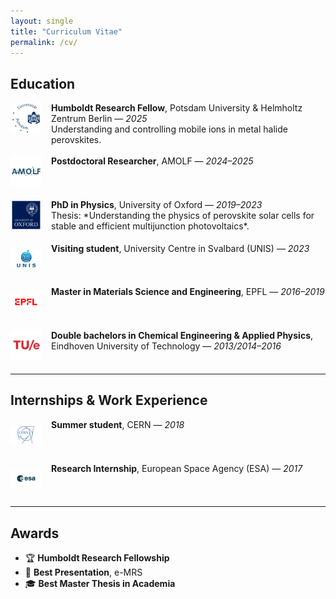 ```yaml
---
layout: single
title: "Curriculum Vitae"
permalink: /cv/
---
```


<style>
    /* Make the whole page a bit wider */
  .page__content {
    max-width: 1100px; /* default is ~720px */
    margin: 0 auto;
  }
  .cv-entry {
    display: flex;
    align-items: flex-start;  /*default is center*/
    margin-bottom: 1.2em;
  }
  .cv-entry img {
    flex-shrink: 0;  /*added new*/
    width: 50px;
    height: 50px;
    object-fit: contain;
    margin-right: 15px;
  }
  /* Text column, new */
  .cv-entry div {
    flex: 1;
  }
  .cv-section {
    margin-top: 2em;
  }
</style>

## Education
<!--<div class="cv-entry" style="display: flex; align-items: flex-start; margin-bottom: 1.2em; max-width: 900px;">
  <div style="display: flex; flex-direction: column; margin-right: 15px; flex-shrink: 0;">
    <a href="https://www.uni-potsdam.de/en/university-of-potsdam/" target="_blank" style="margin-bottom: 8px;">
      <img src="/assets/images/logos/potsdam2.png" alt="Uni Potsdam logo" style="width: 50px; height: 50px; object-fit: contain; flex-shrink: 0;">
    </a>
    <a href="https://www.helmholtz-berlin.de/en/index_en.html" target="_blank">
      <img src="/assets/images/logos/hzb.jpg" alt="HZB logo" style="width: 50px; height: 50px; object-fit: contain; flex-shrink: 0;">
    </a>
  </div>
  <div style="flex: 1 1 auto;">
    <strong>Humboldt Research Fellow</strong>, Potsdam University & Helmholtz Zentrum Berlin — <em>2025</em><br>
    Understanding and controlling mobile ions in metal halide perovskites.
  </div>
</div>

<div class="cv-entry" style="display: flex; align-items: flex-start; margin-bottom: 1.2em; max-width: 900px;">
  <div style="display: flex; flex-direction: column; margin-right: 15px; flex-shrink: 0; width: 60px;">
    <a href="https://www.uni-potsdam.de/en/university-of-potsdam/" target="_blank" style="margin-bottom: 8px;">
      <img src="/assets/images/logos/potsdam2.png" alt="Uni Potsdam logo" style="width: 50px; height: 50px; object-fit: contain;">
    </a>
    <a href="https://www.helmholtz-berlin.de/en/index_en.html" target="_blank">
      <img src="/assets/images/logos/hzb.jpg" alt="HZB logo" style="width: 50px; height: 50px; object-fit: contain;">
    </a>
  </div>
  <div style="flex: 1 1 auto;">
    <strong>Humboldt Research Fellow</strong>, Potsdam University & Helmholtz Zentrum Berlin — <em>2025</em><br>
    Understanding and controlling mobile ions in metal halide perovskites.
  </div>
</div>-->


<div class="cv-entry">
  <a href="https://www.uni-potsdam.de/en/university-of-potsdam/" target="_blank">
    <img src="/assets/images/logos/potsdam2.png" alt="Uni Potsdam logo">
  </a>
  <div><strong>Humboldt Research Fellow</strong>, Potsdam University & Helmholtz Zentrum Berlin — <em>2025</em><br>Understanding and controlling mobile ions in metal halide perovskites.</div>
</div>

<div class="cv-entry">
  <a href="https://amolf.nl/" target="_blank">
    <img src="/assets/images/logos/Amolf.jpg" alt="AMOLF logo">
  </a>
  <div><strong>Postdoctoral Researcher</strong>, AMOLF — <em>2024–2025</em></div>
</div>

<div class="cv-entry">
  <a href="https://www.ox.ac.uk/" target="_blank">
    <img src="/assets/images/logos/Oxford.png" alt="Oxford logo">
  </a>
  <div><strong>PhD in Physics</strong>, University of Oxford — <em>2019–2023</em><br>Thesis: *Understanding the physics of perovskite solar cells for stable and efficient multijunction photovoltaics*.</div>
</div>

<div class="cv-entry">
  <a href="https://www.unis.no/" target="_blank">
    <img src="/assets/images/logos/unis2.jpg" alt="UNIS logo">
  </a>
  <div><strong>Visiting student</strong>, University Centre in Svalbard (UNIS) — <em>2023</em></div>
</div>

<div class="cv-entry">
  <a href="https://www.epfl.ch/" target="_blank">
    <img src="/assets/images/logos/Epfl.png" alt="EPFL logo">
  </a>
  <div><strong>Master in Materials Science and Engineering</strong>, EPFL — <em>2016–2019</em></div>
</div>

<div class="cv-entry">
  <a href="https://www.tue.nl/" target="_blank">
    <img src="/assets/images/logos/Tue.png" alt="TU/e logo">
  </a>
  <div><strong>Double bachelors in Chemical Engineering & Applied Physics</strong>, Eindhoven University of Technology — <em>2013/2014–2016</em></div>
</div>

---

## Internships & Work Experience

<div class="cv-entry">
  <a href="https://home.cern/" target="_blank">
    <img src="/assets/images/logos/cern.png" alt="CERN logo">
  </a>
  <div><strong>Summer student</strong>, CERN — <em>2018</em></div>
</div>

<div class="cv-entry">
  <a href="https://www.esa.int/" target="_blank">
    <img src="/assets/images/logos/Esa.jpg" alt="ESA logo">
  </a>
  <div><strong>Research Internship</strong>, European Space Agency (ESA) — <em>2017</em></div>
</div>

---

## Awards

- 🏆 **Humboldt Research Fellowship**
- 🥇 **Best Presentation**, e-MRS
- 🎓 **Best Master Thesis in Academia**
